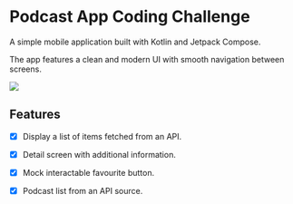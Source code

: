 # Podcast App Coding Challenge

A simple mobile application built with Kotlin and Jetpack Compose.

The app features a clean and modern UI with smooth navigation between screens.

[![](https://i.imgur.com/6OUtPbH.png)](https://i.imgur.com/6OUtPbH.png)

## Features

- [x] Display a list of items fetched from an API.

- [x] Detail screen with additional information.

- [x] Mock interactable favourite button.

- [x] Podcast list from an API source.